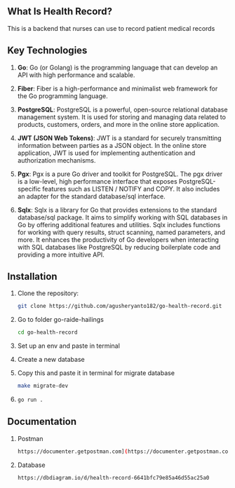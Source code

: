 ## What Is Health Record?
This is a backend that nurses can use to record patient medical records

## Key Technologies

1. **Go**: Go (or Golang) is the programming language that can develop an API with high performance and scalable.

2. **Fiber**: Fiber is a high-performance and minimalist web framework for the Go programming language.

3. **PostgreSQL**: PostgreSQL is a powerful, open-source relational database management system. It is used for storing and managing data related to products, customers, orders, and more in the online store application.

4. **JWT (JSON Web Tokens)**: JWT is a standard for securely transmitting information between parties as a JSON object. In the online store application, JWT is used for implementing authentication and authorization mechanisms.

5. **Pgx**: Pgx is a pure Go driver and toolkit for PostgreSQL. The pgx driver is a low-level, high performance interface that exposes PostgreSQL-specific features such as LISTEN / NOTIFY and COPY. It also includes an adapter for the standard database/sql interface.

6. **Sqlx**: Sqlx is a library for Go that provides extensions to the standard database/sql package. It aims to simplify working with SQL databases in Go by offering additional features and utilities. Sqlx includes functions for working with query results, struct scanning, named parameters, and more. It enhances the productivity of Go developers when interacting with SQL databases like PostgreSQL by reducing boilerplate code and providing a more intuitive API.

## Installation

1. Clone the repository:

   ```bash
   git clone https://github.com/agusheryanto182/go-health-record.git
   ```

2. Go to folder go-raide-hailings

   ```bash
   cd go-health-record
   ```

3. Set up an env and paste in terminal

4. Create a new database

5. Copy this and paste it in terminal for migrate database

   ```bash
   make migrate-dev
   ```

6. ```bash
   go run .
   ```

## Documentation

1. Postman

   ```bash
   https://documenter.getpostman.com](https://documenter.getpostman.com/view/32137512/2sA3Qqfsg7
   ```

2. Database

   ```bash
   https://dbdiagram.io/d/health-record-6641bfc79e85a46d55ac25a0
   ```
